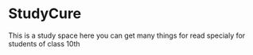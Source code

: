 # StudyCure
This is a study space here you can get many things for read specialy for students of class 10th
